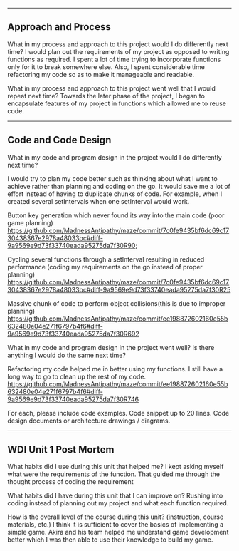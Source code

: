 ----------------------------------------------------------------------------------------------------
Approach and Process
----------------------------------------------------------------------------------------------------
What in my process and approach to this project would I do differently next time?
I would plan out the requirements of my project as opposed to writing functions as required. I spent a lot of time trying to incorporate functions only for it to break somewhere else. Also, I spent considerable time refactoring my code so as to make it manageable and readable.

What in my process and approach to this project went well that I would repeat next time?
Towards the later phase of the project, I began to encapsulate features of my project in functions which allowed me to reuse code.

----------------------------------------------------------------------------------------------------
Code and Code Design
----------------------------------------------------------------------------------------------------
What in my code and program design in the project would I do differently next time?

I would try to plan my code better such as thinking about what I want to achieve rather than planning and coding on the go. It would save me a lot of effort instead of having to duplicate chunks of code. For example, when I created several setIntervals when one setInterval would work.

Button key generation which never found its way into the main code (poor game planning)
https://github.com/MadnessAntipathy/maze/commit/7c0fe9435bf6dc69c1730438367e2978a48033bc#diff-9a9569e9d73f33740eada95275da7f30R90;

Cycling several functions through a setInterval resulting in reduced performance (coding my requirements on the go instead of proper planning)
https://github.com/MadnessAntipathy/maze/commit/7c0fe9435bf6dc69c1730438367e2978a48033bc#diff-9a9569e9d73f33740eada95275da7f30R25

Massive chunk of code to perform object collisions(this is due to improper  planning)
https://github.com/MadnessAntipathy/maze/commit/ee198872602160e55b632480e04e271f6797b4f6#diff-9a9569e9d73f33740eada95275da7f30R692


What in my code and program design in the project went well? Is there anything I would do the same next time?

Refactoring my code helped me in better using my functions. I still have a long way to go to clean up the rest of my code.
https://github.com/MadnessAntipathy/maze/commit/ee198872602160e55b632480e04e271f6797b4f6#diff-9a9569e9d73f33740eada95275da7f30R746


For each, please include code examples.
Code snippet up to 20 lines.
Code design documents or architecture drawings / diagrams.

----------------------------------------------------------------------------------------------------
WDI Unit 1 Post Mortem
----------------------------------------------------------------------------------------------------
What habits did I use during this unit that helped me?
I kept asking myself what were the requirements of the function. That guided me through the thought process of coding the requirement

What habits did I have during this unit that I can improve on?
Rushing into coding instead of planning out my project and what each function required.

How is the overall level of the course during this unit? (instruction, course materials, etc.)
I think it is sufficient to cover the basics of implementing a simple game. Akira and his team helped me understand game development better which I was then able to use their knowledge to build my game.

